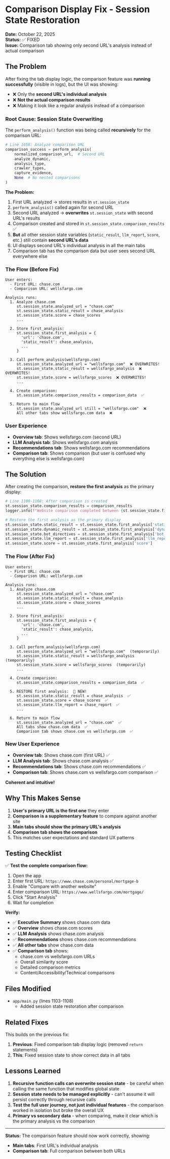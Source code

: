 # Comparison Display Fix - Session State Restoration

**Date:** October 22, 2025  
**Status:** ✅ FIXED  
**Issue:** Comparison tab showing only second URL's analysis instead of actual comparison

## The Problem

After fixing the tab display logic, the comparison feature was **running successfully** (visible in logs), but the UI was showing:
- ❌ Only the **second URL's individual analysis**
- ❌ **Not the actual comparison results**
- ❌ Making it look like a regular analysis instead of a comparison

### Root Cause: Session State Overwriting

The `perform_analysis()` function was being called **recursively** for the comparison URL:

```python
# Line 1058: Analyze comparison URL
comparison_success = perform_analysis(
    normalized_comparison_url,  # Second URL
    analyze_dynamic,
    analysis_type,
    crawler_types,
    capture_evidence,
    None  # No nested comparisons
)
```

**The Problem:**
1. First URL analyzed → stores results in `st.session_state`
2. `perform_analysis()` called again for second URL
3. Second URL analyzed → **overwrites** `st.session_state` with second URL's results
4. Comparison created and stored in `st.session_state.comparison_results` ✅
5. **But** all other session state variables (`static_result`, `llm_report`, `score`, etc.) still contain **second URL's data**
6. UI displays second URL's individual analysis in all the main tabs
7. Comparison tab has the comparison data but user sees second URL everywhere else

### The Flow (Before Fix)

```
User enters:
  - First URL: chase.com
  - Comparison URL: wellsfargo.com

Analysis runs:
  1. Analyze chase.com
     st.session_state.analyzed_url = "chase.com"
     st.session_state.static_result = chase_analysis
     st.session_state.score = chase_scores
     ...
  
  2. Store first_analysis:
     st.session_state.first_analysis = {
       'url': 'chase.com',
       'static_result': chase_analysis,
       ...
     }
  
  3. Call perform_analysis(wellsfargo.com)
     st.session_state.analyzed_url = "wellsfargo.com"  ❌ OVERWRITES!
     st.session_state.static_result = wellsfargo_analysis  ❌ OVERWRITES!
     st.session_state.score = wellsfargo_scores  ❌ OVERWRITES!
     ...
  
  4. Create comparison:
     st.session_state.comparison_results = comparison_data  ✅
  
  5. Return to main flow
     st.session_state.analyzed_url still = "wellsfargo.com"  ❌
     All other tabs show wellsfargo.com data  ❌
```

### User Experience

- **Overview tab**: Shows wellsfargo.com (second URL)
- **LLM Analysis tab**: Shows wellsfargo.com analysis
- **Recommendations tab**: Shows wellsfargo.com recommendations
- **Comparison tab**: Shows comparison (but user is confused why everything else is wellsfargo.com)

## The Solution

After creating the comparison, **restore the first analysis** as the primary display:

```python
# Line 1100-1108: After comparison is created
st.session_state.comparison_results = comparison_results
logger.info(f"Website comparison completed between {st.session_state.first_analysis['url']} and {comparison_url}")

# Restore the first analysis as the primary display
st.session_state.static_result = st.session_state.first_analysis['static_result']
st.session_state.dynamic_result = st.session_state.first_analysis['dynamic_result']
st.session_state.bot_directives = st.session_state.first_analysis['bot_directives']
st.session_state.llm_report = st.session_state.first_analysis['llm_report']
st.session_state.score = st.session_state.first_analysis['score']
```

### The Flow (After Fix)

```
User enters:
  - First URL: chase.com
  - Comparison URL: wellsfargo.com

Analysis runs:
  1. Analyze chase.com
     st.session_state.analyzed_url = "chase.com"
     st.session_state.static_result = chase_analysis
     st.session_state.score = chase_scores
     ...
  
  2. Store first_analysis:
     st.session_state.first_analysis = {
       'url': 'chase.com',
       'static_result': chase_analysis,
       ...
     }
  
  3. Call perform_analysis(wellsfargo.com)
     st.session_state.analyzed_url = "wellsfargo.com"  (temporarily)
     st.session_state.static_result = wellsfargo_analysis  (temporarily)
     st.session_state.score = wellsfargo_scores  (temporarily)
     ...
  
  4. Create comparison:
     st.session_state.comparison_results = comparison_data  ✅
  
  5. RESTORE first analysis:  🎯 NEW!
     st.session_state.static_result = chase_analysis  ✅
     st.session_state.score = chase_scores  ✅
     st.session_state.llm_report = chase_report  ✅
     ...
  
  6. Return to main flow
     st.session_state.analyzed_url = "chase.com"  ✅
     All tabs show chase.com data  ✅
     Comparison tab shows chase.com vs wellsfargo.com  ✅
```

### New User Experience

- **Overview tab**: Shows chase.com (first URL) ✅
- **LLM Analysis tab**: Shows chase.com analysis ✅
- **Recommendations tab**: Shows chase.com recommendations ✅
- **Comparison tab**: Shows chase.com vs wellsfargo.com comparison ✅

**Coherent and intuitive!**

## Why This Makes Sense

1. **User's primary URL is the first one** they enter
2. **Comparison is a supplementary feature** to compare against another site
3. **Main tabs should show the primary URL's analysis**
4. **Comparison tab shows the comparison**
5. This matches user expectations and standard UX patterns

## Testing Checklist

✅ **Test the complete comparison flow:**

1. Open the app
2. Enter first URL: `https://www.chase.com/personal/mortgage-b`
3. Enable "Compare with another website"
4. Enter comparison URL: `https://www.wellsfargo.com/mortgage/`
5. Click "Start Analysis"
6. Wait for completion

**Verify:**
- ✅ **Executive Summary** shows chase.com data
- ✅ **Overview** shows chase.com scores
- ✅ **LLM Analysis** shows chase.com analysis
- ✅ **Recommendations** shows chase.com recommendations  
- ✅ **All other tabs** show chase.com data
- ✅ **Comparison tab** shows:
  - chase.com vs wellsfargo.com URLs
  - Overall similarity score
  - Detailed comparison metrics
  - Content/Accessibility/Technical comparisons

## Files Modified

- `app/main.py` (lines 1103-1108)
  - Added session state restoration after comparison

## Related Fixes

This builds on the previous fix:
1. **Previous**: Fixed comparison tab display logic (removed `return` statements)
2. **This**: Fixed session state to show correct data in all tabs

## Lessons Learned

1. **Recursive function calls can overwrite session state** - be careful when calling the same function that modifies global state
2. **Session state needs to be managed explicitly** - can't assume it will persist correctly through recursive calls
3. **Test the full user journey, not just individual features** - the comparison worked in isolation but broke the overall UX
4. **Primary vs secondary data** - when comparing, make it clear which is the primary analysis vs the comparison

---

**Status:** The comparison feature should now work correctly, showing:
- **Main tabs**: First URL's individual analysis  
- **Comparison tab**: Full comparison between both URLs

